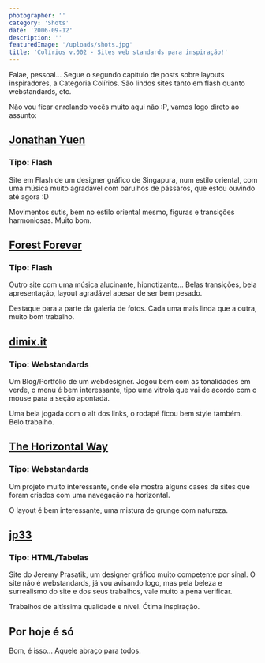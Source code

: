 ```yaml
---
photographer: ''
category: 'Shots'
date: '2006-09-12'
description: ''
featuredImage: '/uploads/shots.jpg'
title: 'Colírios v.002 - Sites web standards para inspiração!'
---
```


Falae, pessoal... Segue o segundo capítulo de posts sobre layouts inspiradores, a Categoria Colírios. São lindos sites tanto em flash quanto webstandards, etc.

Não vou ficar enrolando vocês muito aqui não :P, vamos logo direto ao assunto:

## [Jonathan Yuen](http://www.jonathanyuen.com/main.html 'Ver o site do Jonathan Yuen')

### Tipo: Flash

Site em Flash de um designer gráfico de Singapura, num estilo oriental, com uma música muito agradável com barulhos de pássaros, que estou ouvindo até agora :D

Movimentos sutis, bem no estilo oriental mesmo, figuras e transições harmoniosas. Muito bom.

## [Forest Forever](http://www.forests-forever.com/cgi-bin/index.cgi 'Ver o site do Forest Forever')

### Tipo: Flash

Outro site com uma música alucinante, hipnotizante... Belas transições, bela apresentação, layout agradável apesar de ser bem pesado.

Destaque para a parte da galeria de fotos. Cada uma mais linda que a outra, muito bom trabalho.

## [dimix.it](http://www.dimix.it/)

### Tipo: Webstandards

Um Blog/Portfólio de um webdesigner. Jogou bem com as tonalidades em verde, o menu é bem interessante, tipo uma vitrola que vai de acordo com o mouse para a seção apontada.

Uma bela jogada com o alt dos links, o rodapé ficou bem style também. Belo trabalho.

## [The Horizontal Way](http://www.thehorizontalway.com/)

### Tipo: Webstandards

Um projeto muito interessante, onde ele mostra alguns cases de sites que foram criados com uma navegação na horizontal.

O layout é bem interessante, uma mistura de grunge com natureza.

## [jp33](http://www.jp33.com/)

### Tipo: HTML/Tabelas

Site do Jeremy Prasatik, um designer gráfico muito competente por sinal. O site não é webstandards, já vou avisando logo, mas pela beleza e surrealismo do site e dos seus trabalhos, vale muito a pena verificar.

Trabalhos de altíssima qualidade e nível. Ótima inspiração.

## Por hoje é só

Bom, é isso... Aquele abraço para todos.
